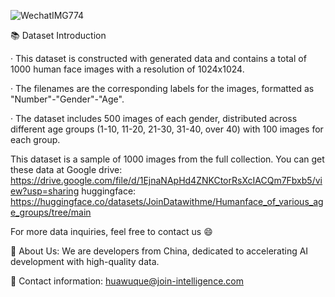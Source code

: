 
![WechatIMG774](https://github.com/JoinDatawithme/Humanface_of_various_age_groups/assets/156652525/927a85ef-2cd6-44ab-bee5-de97e9a63959)


📚 Dataset Introduction

· This dataset is constructed with generated data and contains a total of 1000 human face images with a resolution of 1024x1024.

· The filenames are the corresponding labels for the images, formatted as "Number"-"Gender"-"Age".

· The dataset includes 500 images of each gender, distributed across different age groups (1-10, 11-20, 21-30, 31-40, over 40) with 100 images for each group.


This dataset is a sample of 1000 images from the full collection. You can get these data at 
Google drive: https://drive.google.com/file/d/1EjnaNApHd4ZNKCtorRsXcIACQm7Fbxb5/view?usp=sharing
huggingface: https://huggingface.co/datasets/JoinDatawithme/Humanface_of_various_age_groups/tree/main

For more data inquiries, feel free to contact us 😄



🤖 About Us: We are developers from China, dedicated to accelerating AI development with high-quality data.



📮 Contact information: huawuque@join-intelligence.com

